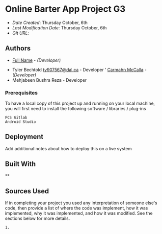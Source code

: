 # Online Barter App Project G3


* *Date Created*: Thursday October, 6th
* *Last Modification Date*: Thursday October, 6th
* *Git URL*:

## Authors

* [Full Name](email@dal.ca) - *(Developer)*
- Tyler Bechtold ty907567@dal.ca - Developer
' [Carmahn McCalla](cmccalla@dal.ca) - *(Developer)*
- Mehjabeen Bushra Reza - Developer

### Prerequisites

To have a local copy of this project up and running on your local machine, you will first need to install the following software / libraries / plug-ins

```
FCS Gitlab
Android Studio

```

## Deployment

Add additional notes about how to deploy this on a live system

## Built With

<!--- Provide a list of the frameworks used to build this application, your list should include the name of the framework used, the url where the framework is available for download and what the framework was used for, see the example below --->



**

## Sources Used

If in completing your project you used any interpretation of someone else's code, then provide a list of where the code was implement, how it was implemented, why it was implemented, and how it was modified. See the sections below for more details.



```
1.


```

